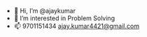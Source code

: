- 👋 Hi, I’m @ajaykumar
- 👀 I’m interested in Problem Solving
- 📫 9701151434 ajay.kumar4421@gmail.com

<!---
ajaykumar4421/ajaykumar4421 is a ✨ special ✨ repository because its `README.md` (this file) appears on your GitHub profile.
You can click the Preview link to take a look at your changes.
--->
